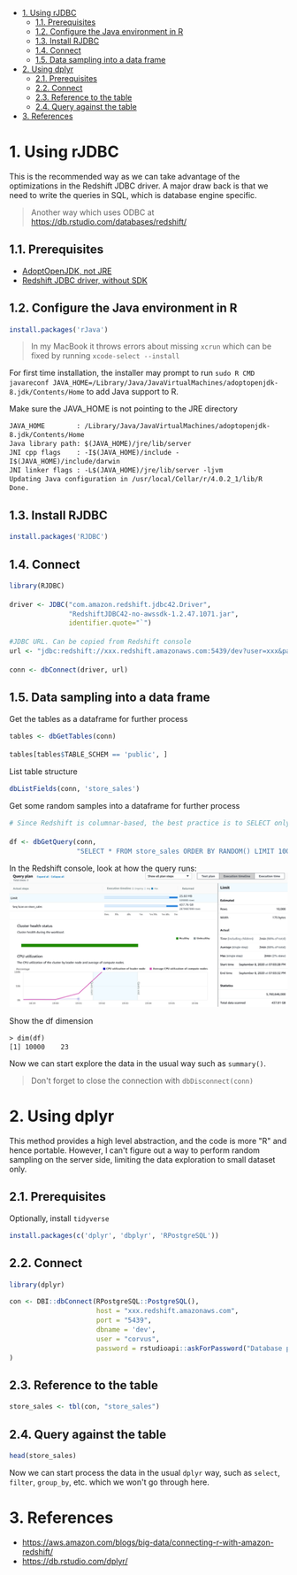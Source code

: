 - [1. Using rJDBC](#1-using-rjdbc)
  - [1.1. Prerequisites](#11-prerequisites)
  - [1.2. Configure the Java environment in R](#12-configure-the-java-environment-in-r)
  - [1.3. Install RJDBC](#13-install-rjdbc)
  - [1.4. Connect](#14-connect)
  - [1.5. Data sampling into a data frame](#15-data-sampling-into-a-data-frame)
- [2. Using dplyr](#2-using-dplyr)
  - [2.1. Prerequisites](#21-prerequisites)
  - [2.2. Connect](#22-connect)
  - [2.3. Reference to the table](#23-reference-to-the-table)
  - [2.4. Query against the table](#24-query-against-the-table)
- [3. References](#3-references)

# 1. Using rJDBC

This is the recommended way as we can take advantage of the optimizations in the Redshift JDBC driver. A major draw back is that we need to write the queries in SQL, which is database engine specific.

> Another way which uses ODBC at https://db.rstudio.com/databases/redshift/

## 1.1. Prerequisites
* [AdoptOpenJDK, not JRE](https://github.com/AdoptOpenJDK/homebrew-openjdk)
* [Redshift JDBC driver, without SDK](https://docs.aws.amazon.com/redshift/latest/mgmt/configure-jdbc-connection.html#download-jdbc-driver)

## 1.2. Configure the Java environment in R

```R
install.packages('rJava')
```

> In my MacBook it throws errors about missing `xcrun` which can be fixed by running `xcode-select --install`

For first time installation, the installer may prompt to run `sudo R CMD javareconf JAVA_HOME=/Library/Java/JavaVirtualMachines/adoptopenjdk-8.jdk/Contents/Home` to add Java support to R.

Make sure the JAVA_HOME is not pointing to the JRE directory
```
JAVA_HOME        : /Library/Java/JavaVirtualMachines/adoptopenjdk-8.jdk/Contents/Home
Java library path: $(JAVA_HOME)/jre/lib/server
JNI cpp flags    : -I$(JAVA_HOME)/include -I$(JAVA_HOME)/include/darwin
JNI linker flags : -L$(JAVA_HOME)/jre/lib/server -ljvm
Updating Java configuration in /usr/local/Cellar/r/4.0.2_1/lib/R
Done.
```

## 1.3. Install RJDBC

```R
install.packages('RJDBC')
```

## 1.4. Connect

```R
library(RJDBC)

driver <- JDBC("com.amazon.redshift.jdbc42.Driver",
               "RedshiftJDBC42-no-awssdk-1.2.47.1071.jar",
               identifier.quote="`")

#JDBC URL. Can be copied from Redshift console
url <- "jdbc:redshift://xxx.redshift.amazonaws.com:5439/dev?user=xxx&password=xxx"

conn <- dbConnect(driver, url)
```

## 1.5. Data sampling into a data frame

Get the tables as a dataframe for further process
```R
tables <- dbGetTables(conn)

tables[tables$TABLE_SCHEM == 'public', ]
```

List table structure
```R 
dbListFields(conn, 'store_sales')
```

Get some random samples into a dataframe for further process
```R
# Since Redshift is columnar-based, the best practice is to SELECT only required columns. We are using * for illustration purpose only.

df <- dbGetQuery(conn,
                 "SELECT * FROM store_sales ORDER BY RANDOM() LIMIT 10000")
```

In the Redshift console, look at how the query runs:
![Redshift query plan](images/redshfit-query-plan.png)

Show the df dimension
```
> dim(df)
[1] 10000    23
```

Now we can start explore the data in the usual way such as `summary()`.

> Don't forget to close the connection with `dbDisconnect(conn)`

# 2. Using dplyr

This method provides a high level abstraction, and the code is more "R" and hence portable. However, I can't figure out a way to perform random sampling on the server side, limiting the data exploration to small dataset only.

## 2.1. Prerequisites

Optionally, install `tidyverse`
```R
install.packages(c('dplyr', 'dbplyr', 'RPostgreSQL'))
```

## 2.2. Connect

```R
library(dplyr)
```

```R
con <- DBI::dbConnect(RPostgreSQL::PostgreSQL(), 
                      host = "xxx.redshift.amazonaws.com",
                      port = "5439",
                      dbname = 'dev',
                      user = "corvus",
                      password = rstudioapi::askForPassword("Database password")
)
```

## 2.3. Reference to the table

```R
store_sales <- tbl(con, "store_sales")
```

## 2.4. Query against the table

```R
head(store_sales)
```

Now we can start process the data in the usual `dplyr` way, such as `select`, `filter`, `group_by`, etc. which we won't go through here.

# 3. References
* https://aws.amazon.com/blogs/big-data/connecting-r-with-amazon-redshift/
* https://db.rstudio.com/dplyr/
